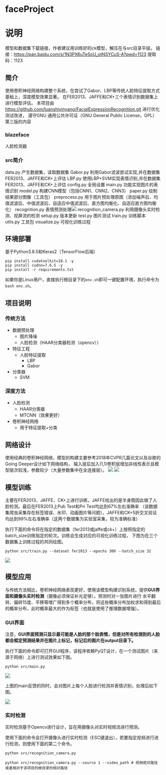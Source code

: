 # faceProject

# 说明
模型和数据集下载链接，作者建议用训练好的ck模型，解压在与src目录平级。
链接：https://pan.baidu.com/s/1N3PX6uTeSoU_otNSYCuS-A?pwd=1123 
提取码：1123

## 简介
使用卷积神经网络构建整个系统，在尝试了Gabor、LBP等传统人脸特征提取方式基础上，深度模型效果显著。
在FER2013、JAFFE和CK+三个表情识别数据集上进行模型评估。
本项目由 https://github.com/luanshiyinyang/FacialExpressionRecognition.git 进行优化测试改进，
遵守GNU 通用公共许可证（GNU General Public License，GPL）第三版的内容
### blazeface
人脸检测器
### src简介
data.py 产生数据集，读取数据集
Gabor.py 利用Gabor滤波尝试实现,并在数据集FER2013、JAFFE和CK+上评估
LBP.py 使用LBP+SVM实现表情识别,并在数据集FER2013、JAFFE和CK+上评估
config.py 全局设置
main.py 功能实现图片的表情识别
model.py 构建CNN模型（包括CNN1、CNN2、CNN3）
paper.py 绘制结果部分图像（工具包）
preprocess.py 用于图片预处理原图（添加噪声后、均值滤波后、中值滤波后、自适应中值滤波后、直方图均衡化、自适应直方图均衡化）
recognition.py 表情预测处理![](./output/happy1.png)
recognition_camera.py 利用摄像头实时检测、视屏流的检测
setup.py 版本更新
test.py 图片测试
train.py 训练脚本
utils.py 工具包
visualize.py 可视化训练过程


## 环境部署
基于Python3.8.5和Keras2（TensorFlow后端）
```shell script
pip install cudatoolkit=10.1 -y
pip install cudnn=7.6.5 -y
pip install -r requirements.txt
```
如果你是Linux用户，直接执行根目录下的`env.sh`即可一键配置环境，执行命令为`bash env.sh`。

## 项目说明
### **传统方法**
- 数据预处理
	- 图片降噪
	- 人脸检测（HAAR分类器检测（opencv））
- 特征工程
	- 人脸特征提取
		- LBP
		- Gabor
- 分类器
	- SVM
### **深度方法**
- 人脸检测
	- HAAR分类器
	- MTCNN（效果更好）
- 卷积神经网络
  - 用于特征提取+分类


## 网络设计
使用经典的卷积神经网络，模型的构建主要参考2018年CVPR几篇论文以及谷歌的Going Deeper设计如下网络结构，
输入层后加入(1,1)卷积层增加非线性表示且模型层次较浅，参数较少（大量参数集中在全连接层）。
![](./assets/CNN.png)
![](./assets/model.png)



## 模型训练
主要在FER2013、JAFFE、CK+上进行训练，JAFFE给出的是半身图因此做了人脸检测。最后在FER2013上Pub Test和Pri Test均达到67%左右准确率
（该数据集爬虫采集存在标签错误、水印、动画图片等问题），JAFFE和CK+5折交叉验证均达到99%左右准确率（这两个数据集为实验室采集，较为准确标准）

执行下面的命令将在指定的数据集（fer2013或jaffe或ck+）上按照指定的batch_size训练指定的轮次。训练会生成对应的可视化训练过程，
下图为在三个数据集上训练过程的共同绘图。

```shell
python src/train.py --dataset fer2013 --epochs 300 --batch_size 32
```
![](./assets/loss.png)


## 模型应用
与传统方法相比，卷积神经网络表现更好，使用该模型构建识别系统，提供**GUI界面和摄像头实时检测**（摄像必须保证补光足够）。预测时对一张图片进行
水平翻转、偏转15度、平移等增广得到多个概率分布，将这些概率分布加权求和得到最后的概率分布，此时概率最大的作为标签（也就是使用了推理数据增强）。

### **GUI界面**

注意，**GUI界面预测只显示最可能是人脸的那个脸表情，但是对所有检测到的人脸都会框定预测结果并在图片上标记，标记后的图片在output目录下。**

执行下面的命令即可打开GUI程序，该程序依赖PyQT设计，在一个测试图片（来源于网络）上进行测试效果如下图。

```shell
python src/main.py
```
![](./assets/gui.png)

上图的main反馈的同时，会对图片上每个人脸进行检测并表情识别，处理后如下图。

![](./assets/rst.png)

### **实时检测**
实时检测基于Opencv进行设计，旨在用摄像头对实时视频流进行预测。

使用下面的命令会打开摄像头进行实时检测（ESC键退出），若要指定视频进行进行检测，则使用下面的第二个命令。
```shell
python src/recognition_camera.py
```

```shell
python src/recognition_camera.py --source 1 --video_path # 视频绝对路径或者相对于该项目的根目录的相对路径
```

